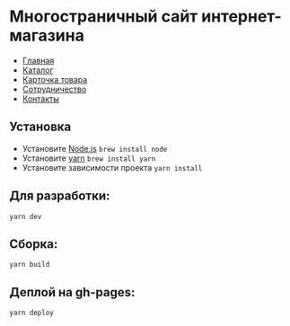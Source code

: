 # Многостраничный сайт интернет-магазина
* [Главная](https://alvar91.github.io/stdpls-pug-scss-js/)
* [Каталог](https://alvar91.github.io/stdpls-pug-scss-js/catalog.html)
* [Карточка товара](https://alvar91.github.io/stdpls-pug-scss-js/product.html)
* [Сотрудничество](https://alvar91.github.io/stdpls-pug-scss-js/cooperation.html)
* [Контакты](https://alvar91.github.io/stdpls-pug-scss-js/contacts.html)
## Установка
* Установите [Node.js](https://nodejs.org/en/download/)
`brew install node`
* Установите [yarn](https://yarnpkg.com/lang/en/docs/install/) 
`brew install yarn`
* Установите зависимости проекта `yarn install`

## Для разработки:
`yarn dev`

## Сборка:
`yarn build`

## Деплой на gh-pages:
`yarn deploy`

